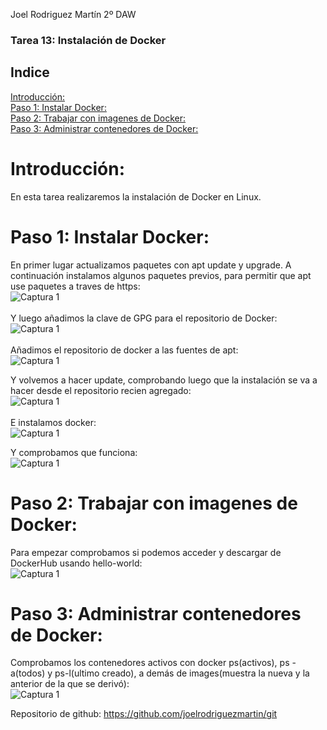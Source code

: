 Joel Rodriguez Martín
2º DAW

### Tarea 13: Instalación de Docker

## Indice
[Introducción:](@introduccion)   
[Paso 1: Instalar Docker:](@paso1)   
[Paso 2: Trabajar con imagenes de Docker:](@paso2)   
[Paso 3: Administrar contenedores de Docker:](@paso3)   

# Introducción:<a name="introduccion"></a>  
En esta tarea realizaremos la instalación de Docker en Linux.
# Paso 1: Instalar Docker:<a name="paso1"></a>  
En primer lugar actualizamos paquetes con apt update y upgrade.
A continuación instalamos algunos paquetes previos, para permitir que apt use paquetes a traves de https:   
![Captura 1](https://github.com/joelrodriguezmartin/git/blob/main/imgsT13/captura1.png)<br/>  
Y luego añadimos la clave de GPG para el repositorio de Docker:   
![Captura 1](https://github.com/joelrodriguezmartin/git/blob/main/imgsT13/captura2.png)<br/>  
Añadimos el repositorio de docker a las fuentes de apt:   
![Captura 1](https://github.com/joelrodriguezmartin/git/blob/main/imgsT13/captura3.png)<br/>  












Y volvemos a hacer update, comprobando luego que la instalación se va a hacer desde el repositorio recien agregado:   
![Captura 1](https://github.com/joelrodriguezmartin/git/blob/main/imgsT13/captura4.png)<br/>  
E instalamos docker:   
![Captura 1](https://github.com/joelrodriguezmartin/git/blob/main/imgsT13/captura5.png)<br/>  

Y comprobamos que funciona:   
![Captura 1](https://github.com/joelrodriguezmartin/git/blob/main/imgsT13/captura6.png)<br/>  
# Paso 2: Trabajar con imagenes de Docker:<a name="paso2"></a>  
Para empezar comprobamos si podemos acceder y descargar de DockerHub usando hello-world:   
![Captura 1](https://github.com/joelrodriguezmartin/git/blob/main/imgsT13/captura7.png)<br/>  
# Paso 3: Administrar contenedores de Docker:<a name="paso3"></a>  
Comprobamos los contenedores activos con docker ps(activos), ps -a(todos) y ps-l(ultimo creado), a demás de images(muestra la nueva y la anterior de la que se derivó):   
![Captura 1](https://github.com/joelrodriguezmartin/git/blob/main/imgsT13/captura8.png)<br/>  

Repositorio de github: https://github.com/joelrodriguezmartin/git
